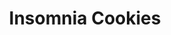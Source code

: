 ---
title: "Insomnia Cookies"
url: /washington/insomnia-cookies-8th-street-northwest/
shop: Konditorei
---